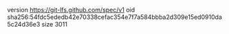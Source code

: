 version https://git-lfs.github.com/spec/v1
oid sha256:54fdc5ededb42e70338cefac354e7f7a584bbba2d309e15ed0910da5c24d36e3
size 3011
